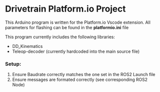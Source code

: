 # Drivetrain Platform.io Project

This Arduino program is written for the Platform.io Vscode extension.
All parameters for flashing can be found in the **platformio.ini** file

This program currently includes the following libraries:
- DD_Kinematics
- Teleop-decoder (currently hardcoded into the main source file)

### Setup:
1. Ensure Baudrate correctly matches the one set in the ROS2 Launch file
2. Ensure messages are formated correctly (see corresponding ROS2 Node)